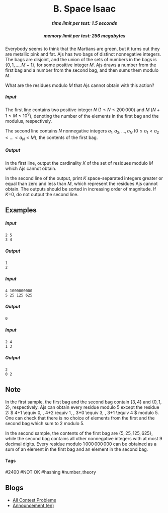 <h1 style='text-align: center;'> B. Space Isaac</h1>

<h5 style='text-align: center;'>time limit per test: 1.5 seconds</h5>
<h5 style='text-align: center;'>memory limit per test: 256 megabytes</h5>

Everybody seems to think that the Martians are green, but it turns out they are metallic pink and fat. Ajs has two bags of distinct nonnegative integers. The bags are disjoint, and the union of the sets of numbers in the bags is $\{0,1,…,M-1\}$, for some positive integer $M$. Ajs draws a number from the first bag and a number from the second bag, and then sums them modulo $M$.

What are the residues modulo $M$ that Ajs cannot obtain with this action?

##### Input

The first line contains two positive integer $N$ ($1 \leq N \leq 200\,000$) and $M$ ($N+1 \leq M \leq 10^{9}$), denoting the number of the elements in the first bag and the modulus, respectively.

The second line contains $N$ nonnegative integers $a_1,a_2,\ldots,a_N$ ($0 \leq a_1<a_2< \ldots< a_N<M$), the contents of the first bag.

 

##### Output

In the first line, output the cardinality $K$ of the set of residues modulo $M$ which Ajs cannot obtain.

In the second line of the output, print $K$ space-separated integers greater or equal than zero and less than $M$, which represent the residues Ajs cannot obtain. The outputs should be sorted in increasing order of magnitude. If $K$=0, do not output the second line.

## Examples

##### Input


```text
2 5  
3 4  

```
##### Output


```text
1  
2  

```
##### Input


```text
4 1000000000  
5 25 125 625  

```
##### Output


```text
0  

```
##### Input


```text
2 4  
1 3  

```
##### Output


```text
2  
0 2  

```
## Note

In the first sample, the first bag and the second bag contain $\{3,4\}$ and $\{0,1,2\}$, respectively. Ajs can obtain every residue modulo $5$ except the residue $2$: $ 4+1 \equiv 0, \, 4+2 \equiv 1, \, 3+0 \equiv 3, \, 3+1 \equiv 4 $ modulo $5$. One can check that there is no choice of elements from the first and the second bag which sum to $2$ modulo $5$.

In the second sample, the contents of the first bag are $\{5,25,125,625\}$, while the second bag contains all other nonnegative integers with at most $9$ decimal digits. Every residue modulo $1\,000\,000\,000$ can be obtained as a sum of an element in the first bag and an element in the second bag.



#### Tags 

#2400 #NOT OK #hashing #number_theory 

## Blogs
- [All Contest Problems](../Bubble_Cup_11_-_Finals_[Online_Mirror,_Div._1].md)
- [Announcement (en)](../blogs/Announcement_(en).md)

